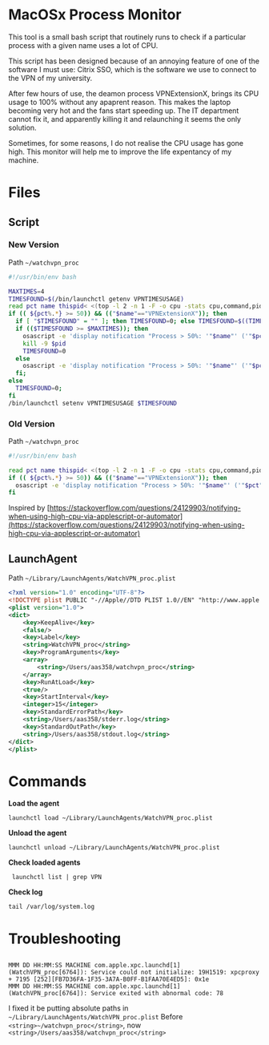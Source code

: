 # MacOSx Process Monitor

This tool is a small bash script that routinely runs to check if a particular process with a given name uses a lot of CPU. 

This script has been designed because of an annoying feature of one of the software I must use: Citrix SSO, which is the software we use to connect to the VPN of my university.

After few hours of use, the deamon process VPNExtensionX, brings its CPU usage to 100% without any apaprent reason. This makes the laptop becoming very hot and the fans start speeding up. The IT department cannot fix it, and apparently killing it and relaunching it seems the only solution. 

Sometimes, for some reasons, I do not realise the CPU usage has gone high. This monitor will help me to improve the life expentancy of my machine.


# Files

## Script

### New Version

Path ```~/watchvpn_proc```
```bash
#!/usr/bin/env bash

MAXTIMES=4
TIMESFOUND=$(/bin/launchctl getenv VPNTIMESUSAGE)
read pct name thispid< <(top -l 2 -n 1 -F -o cpu -stats cpu,command,pid | tail -1)
if (( ${pct%.*} >= 50)) && (("$name"=="VPNExtensionX")); then
  if [ "$TIMESFOUND" = "" ]; then TIMESFOUND=0; else TIMESFOUND=$((TIMESFOUND+1)); fi
  if (($TIMESFOUND >= $MAXTIMES)); then 
    osascript -e 'display notification "Process > 50%: '"$name"' ('"$pct"'%) (pid: '"$thispid"'), counts: '"$TIMESFOUND"'. Will kill it now. Bye bye." with title "High Usage of CPU"';
    kill -9 $pid
    TIMESFOUND=0
  else 
    osascript -e 'display notification "Process > 50%: '"$name"' ('"$pct"'%) (pid: '"$thispid"'), counts: '"$TIMESFOUND"' " with title "High Usage of CPU"'; 
  fi;
else 
  TIMESFOUND=0;
fi
/bin/launchctl setenv VPNTIMESUSAGE $TIMESFOUND
```

### Old Version

Path ```~/watchvpn_proc```
```bash
#!/usr/bin/env bash

read pct name thispid< <(top -l 2 -n 1 -F -o cpu -stats cpu,command,pid | tail -1)
if (( ${pct%.*} >= 50)) && (("$name"=="VPNExtensionX")); then
  osascript -e 'display notification "Process > 50%: '"$name"' ('"$pct"'%) (pid: '"$thispid"')" with title "High Usage of CPU"'
fi
```

Inspired by [https://stackoverflow.com/questions/24129903/notifying-when-using-high-cpu-via-applescript-or-automator](https://stackoverflow.com/questions/24129903/notifying-when-using-high-cpu-via-applescript-or-automator)

## LaunchAgent

Path ```~/Library/LaunchAgents/WatchVPN_proc.plist```
```xml
<?xml version="1.0" encoding="UTF-8"?>
<!DOCTYPE plist PUBLIC "-//Apple//DTD PLIST 1.0//EN" "http://www.apple.com/DTDs/PropertyList-1.0.dtd">
<plist version="1.0">
<dict>
    <key>KeepAlive</key>
    <false/>
    <key>Label</key>
    <string>WatchVPN_proc</string>
    <key>ProgramArguments</key>
    <array>
        <string>/Users/aas358/watchvpn_proc</string>
    </array>
    <key>RunAtLoad</key>
    <true/>
    <key>StartInterval</key>
    <integer>15</integer>
    <key>StandardErrorPath</key>
    <string>/Users/aas358/stderr.log</string>
    <key>StandardOutPath</key>
    <string>/Users/aas358/stdout.log</string>
</dict>
</plist>
```

# Commands

**Load the agent**

```launchctl load ~/Library/LaunchAgents/WatchVPN_proc.plist```

**Unload the agent**

```launchctl unload ~/Library/LaunchAgents/WatchVPN_proc.plist```

**Check loaded agents**

``` launchctl list | grep VPN```

**Check log**

```tail /var/log/system.log```


# Troubleshooting

## 

```
MMM DD HH:MM:SS MACHINE com.apple.xpc.launchd[1] (WatchVPN_proc[6764]): Service could not initialize: 19H1519: xpcproxy + 7195 [252][FB7D36FA-1F35-3A7A-B0FF-B1FAA70E4ED5]: 0x1e
MMM DD HH:MM:SS MACHINE com.apple.xpc.launchd[1] (WatchVPN_proc[6764]): Service exited with abnormal code: 78
```

I fixed it be putting absolute paths in ```~/Library/LaunchAgents/WatchVPN_proc.plist```
Before ```<string>~/watchvpn_proc</string>```, now ```<string>/Users/aas358/watchvpn_proc</string>```
